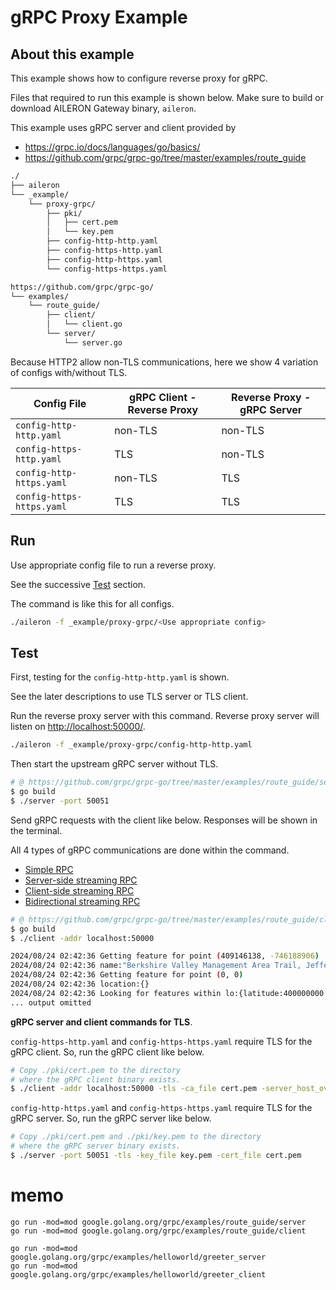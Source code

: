 # gRPC Proxy Example

## About this example

This example shows how to configure reverse proxy for gRPC.

Files that required to run this example is shown below.
Make sure to build or download AILERON Gateway binary, `aileron`.

This example uses gRPC server and client provided by

- <https://grpc.io/docs/languages/go/basics/>
- <https://github.com/grpc/grpc-go/tree/master/examples/route_guide>

```txt
./
├── aileron
└── _example/
    └── proxy-grpc/
        ├── pki/
        │   ├── cert.pem
        │   └── key.pem
        ├── config-http-http.yaml
        ├── config-https-http.yaml
        ├── config-http-https.yaml
        └── config-https-https.yaml

https://github.com/grpc/grpc-go/
└── examples/
    └── route_guide/
        ├── client/
        │   └── client.go
        └── server/
            └── server.go
```

Because HTTP2 allow non-TLS communications,
here we show 4 variation of configs with/without TLS.

| Config File               | gRPC Client - Reverse Proxy | Reverse Proxy - gRPC Server |
| ------------------------- | --------------------------- | --------------------------- |
| `config-http-http.yaml`   | non-TLS                     | non-TLS                     |
| `config-https-http.yaml`  | TLS                         | non-TLS                     |
| `config-http-https.yaml`  | non-TLS                     | TLS                         |
| `config-https-https.yaml` | TLS                         | TLS                         |

## Run

Use appropriate config file to run a reverse proxy.

See the successive [Test](#test) section.

The command is like this for all configs.

```bash
./aileron -f _example/proxy-grpc/<Use appropriate config>
```

## Test

First, testing for the `config-http-http.yaml` is shown.

See the later descriptions to use TLS server or TLS client.

Run the reverse proxy server with this command.
Reverse proxy server will listen on  [http://localhost:50000/](http://localhost:50000/).

```bash
./aileron -f _example/proxy-grpc/config-http-http.yaml
```

Then start the upstream gRPC server without TLS.

```bash
# @ https://github.com/grpc/grpc-go/tree/master/examples/route_guide/server
$ go build
$ ./server -port 50051
```

Send gRPC requests with the client like below.
Responses will be shown in the terminal.

All 4 types of gRPC communications are done within the command.

- [Simple RPC](https://grpc.io/docs/languages/go/basics/#simple-rpc)
- [Server-side streaming RPC](https://grpc.io/docs/languages/go/basics/#server-side-streaming-rpc)
- [Client-side streaming RPC](https://grpc.io/docs/languages/go/basics/#client-side-streaming-rpc)
- [Bidirectional streaming RPC](https://grpc.io/docs/languages/go/basics/#bidirectional-streaming-rpc)

```bash
# @ https://github.com/grpc/grpc-go/tree/master/examples/route_guide/client
$ go build
$ ./client -addr localhost:50000

2024/08/24 02:42:36 Getting feature for point (409146138, -746188906)
2024/08/24 02:42:36 name:"Berkshire Valley Management Area Trail, Jefferson, NJ, USA" location:{latitude:409146138 longitude:-746188906}
2024/08/24 02:42:36 Getting feature for point (0, 0)
2024/08/24 02:42:36 location:{}
2024/08/24 02:42:36 Looking for features within lo:{latitude:400000000 longitude:-750000000} hi:{latitude:420000000 longitude:-730000000}
... output omitted
```

**gRPC server and client commands for TLS**.

`config-https-http.yaml` and `config-https-https.yaml` require TLS for the gRPC client.
So, run the gRPC client like below.

```bash
# Copy ./pki/cert.pem to the directory 
# where the gRPC client binary exists.
$ ./client -addr localhost:50000 -tls -ca_file cert.pem -server_host_override localhost
```

`config-http-https.yaml` and `config-https-https.yaml` require TLS for the gRPC server.
So, run the gRPC server like below.

```bash
# Copy ./pki/cert.pem and ./pki/key.pem to the directory
# where the gRPC server binary exists.
$ ./server -port 50051 -tls -key_file key.pem -cert_file cert.pem
```


# memo

```
go run -mod=mod google.golang.org/grpc/examples/route_guide/server
go run -mod=mod google.golang.org/grpc/examples/route_guide/client
```

```
go run -mod=mod google.golang.org/grpc/examples/helloworld/greeter_server
go run -mod=mod google.golang.org/grpc/examples/helloworld/greeter_client
```
